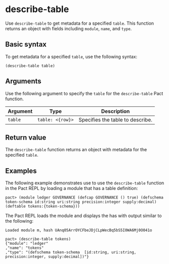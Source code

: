 # describe-table

Use `describe-table` to get metadata for a specified `table`. 
This function returns an object with fields including `module`, `name`, and `type`.

## Basic syntax

To get metadata for a specified `table`, use the following syntax:

```pact
(describe-table table)
```

## Arguments

Use the following argument to specify the `table` for the `describe-table` Pact function.

| Argument | Type          | Description                                  |
|----------|---------------|----------------------------------------------|
| `table` | `table: <{row}>` | Specifies the table to describe.             |

## Return value

The `describe-table` function returns an object with metadata for the specified `table`.

## Examples

The following example demonstrates use to use the `describe-table` function in the Pact REPL by loading a module that has a table definition:

```pact
pact> (module ledger GOVERNANCE (defcap GOVERNANCE () true) (defschema token-schema id:string uri:string precision:integer supply:decimal) (deftable tokens:{token-schema}))
```

The Pact REPL loads the module and displays the has with output similar to the following:

```text
Loaded module m, hash UAnq05ArrOYCFbeJDjCLpWecBq5bS5I0WA6Mj0O041o
```

```pact
pact> (describe-table tokens)
{"module": "ledger"
,"name": "tokens"
,"type": "(defschema token-schema  [id:string, uri:string, precision:integer, supply:decimal])"}
```
